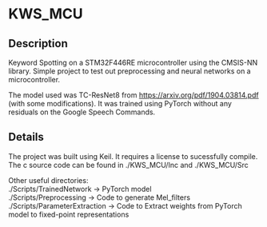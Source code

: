 # KWS_MCU

## Description

Keyword Spotting on a STM32F446RE microcontroller using the CMSIS-NN library. Simple project to test out preprocessing and neural networks on a microcontroller.   

The model used was TC-ResNet8 from https://arxiv.org/pdf/1904.03814.pdf (with some modifications). It was trained using PyTorch without any residuals on the Google Speech Commands.  

## Details

The project was built using Keil. It requires a license to sucessfully compile.  
The c source code can be found in ./KWS_MCU/Inc and ./KWS_MCU/Src  

Other useful directories:  
./Scripts/TrainedNetwork -> PyTorch model  
./Scripts/Preprocessing -> Code to generate Mel_filters  
./Scripts/ParameterExtraction -> Code to Extract weights from PyTorch model to fixed-point representations   



